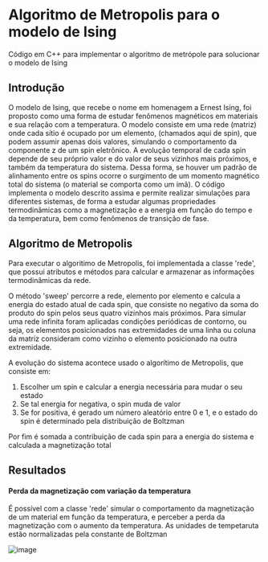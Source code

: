 # Algoritmo de Metropolis para o modelo de Ising

Código em C++ para implementar o algoritmo de metrópole para solucionar o modelo de Ising 


## Introdução

O modelo de Ising, que recebe o nome em homenagem a Ernest Ising, foi proposto como uma forma de
estudar fenômenos magnéticos em materiais e sua relação com a temperatura. O modelo consiste em uma
rede (matriz) onde cada sı́tio é ocupado por um elemento, (chamados aqui de spin), que podem assumir apenas dois
valores, simulando o comportamento da componente z de um spin eletrônico. A evolução temporal de cada
spin depende de seu próprio valor e do valor de seus vizinhos mais próximos, e também da temperatura
do sistema. Dessa forma, se houver um padrão de alinhamento entre os spins ocorre o surgimento de um
momento magnético total do sistema (o material se comporta como um imã). O código implementa o modelo descrito assima e permite realizar simulações para diferentes sistemas, de forma a estudar algumas
propriedades termodinâmicas como a magnetização e a energia em função do tempo e da temperatura,
bem como fenômenos de transição de fase.

## Algoritmo de Metropolis

Para executar o algoritimo de Metropolis, foi implementada a classe 'rede', que possui atributos e métodos para calcular e armazenar as informações termodinâmicas da rede.

O método 'sweep' percorre a rede, elemento por elemento e calcula a energia do estado atual de cada spin, que consiste no negativo da soma do produto do spin pelos seus quatro vizinhos mais próximos. Para simular uma rede infinita foram aplicadas condições periódicas de contorno, ou seja, os elementos posicionados nas extremidades de uma linha ou coluna da matriz consideram como vizinho o elemento posicionado na outra extremidade. 

A evolução do sistema acontece usado o algorı́timo de Metropolis,
que consiste em:

1. Escolher um spin e calcular a energia necessária para mudar o seu estado
2. Se tal energia for negativa, o spin muda de valor
3. Se for positiva, é gerado um número aleatório entre 0 e 1, e o estado do spin é determinado pela distribuição de Boltzman

Por fim é somada a contribuição de cada spin para a energia do sistema e calculada a magnetização total

## Resultados

#### Perda da magnetização com variação da temperatura

É possível com a classe 'rede' simular o comportamento da magnetização de um material em função da temperatura, e perceber a perda da magnetização com o aumento da temperatura. As unidades de tempetaruta estão normalizadas pela constante de Boltzman

![image](https://user-images.githubusercontent.com/78453361/149634309-2dea8996-7687-4c3b-b6ad-1ca2da0c2175.png)


